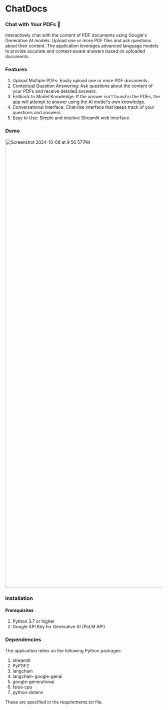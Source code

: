 # ChatDocs
### Chat with Your PDFs 📄
Interactively chat with the content of PDF documents using Google's Generative AI models. Upload one or more PDF files and ask questions about their content. The application leverages advanced language models to provide accurate and context-aware answers based on uploaded documents.

### Features
1. Upload Multiple PDFs: Easily upload one or more PDF documents.
2. Contextual Question Answering: Ask questions about the content of your PDFs and receive detailed answers.
3. Fallback to Model Knowledge: If the answer isn't found in the PDFs, the app will attempt to answer using the AI model's own knowledge.
4. Conversational Interface: Chat-like interface that keeps track of your questions and answers.
5. Easy to Use: Simple and intuitive Streamlit web interface.

### Demo
<img width="1435" alt="Screenshot 2024-10-08 at 9 56 57 PM" src="https://github.com/user-attachments/assets/874c42c3-4b56-4d04-aceb-5aaf7b7ad79c">

### Installation
#### Prerequisites
1. Python 3.7 or higher
2. Google API Key for Generative AI (PaLM API)

### Dependencies
The application relies on the following Python packages:
1. streamlit
2. PyPDF2
3. langchain
4. langchain-google-genai
5. google-generativeai
6. faiss-cpu
7. python-dotenv

These are specified in the requirements.txt file.
